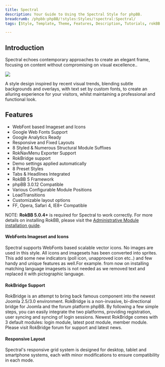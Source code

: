 ```yaml
---
title: Spectral
description: Your Guide to Using the Spectral Style for phpBB.
breadcrumb: /phpbb:phpBB/!styles:Styles/!spectral:Spectral/
tags: [Style, Template, Theme, Features, Description, Tutorials, rokBB 5]

---
```


Introduction
-----

Spectral echoes contemporary approaches to create an elegant frame, focusing on content without compromising on visual excellence.. 

![][style]

A style design inspired by recent visual trends, blending subtle backgrounds and overlays, with text set by custom fonts, to create an alluring experience for your visitors, whilst maintaining a professional and functional look.

Features
-----

* WebFont based Imageset and Icons
* Google Web Fonts Support
* Google Analytics Ready
* Responsive and Fixed Layouts
* 8 Styled & Numerous Structural Module Suffixes
* RokNavMenu Exporter Support
* RokBridge support
* Demo settings applied automatically
* 8 Preset Styles
* Tabs & Headlines Integrated
* RokBB 5 Framework
* phpBB 3.0.12 Compatible
* Various Configurable Module Positions
* LoadTransitions
* Customizable layout options
* FF, Opera, Safari 4, IE8+ Compatible

NOTE: **RokBB 5.0.4+** is required for Spectral to work correctly. For more details on installing RokBB, please visit the [Administrative Module installation guide][adminguide].

#### WebFonts Imageset and Icons

Spectral supports WebFonts based scalable vector icons. No images are used in this style. All icons and imagesets has been converted into sprites. This add some new indicators (poll icon, unapproved icon etc..) and few handy and unique features as well.For example. from now on installing matching language imagesets is not needed as we removed text and replaced it with pictographic language.

#### RokBridge Support

RokBridge is an attempt to bring back famous component into the newest Joomla 2.5/3.0 environment. RokBridge is a non-invasive, bi-directional bridge for Joomla and the forum platform phpBB. By following a few simple steps, you can easily integrate the two platforms, providing registration, user syncing and syncing of login sessions. Newest RokBridge comes with 3 default modules: login module, latest post module, member module. Please visit RokBridge forum for support and latest news.

#### Responsive Layout

Spectral's responsive grid system is designed for desktop, tablet and smartphone systems, each with minor modifications to ensure compatibility in each mode.

[adminguide]: ../../start/styles.md#installing-administrative-modules
[style]: assets/spectral.jpg
[imageset]: imageset.jpg
[rokbridge]: http://www.rockettheme.com/extensions-joomla/rokbridge